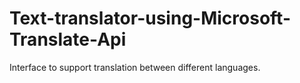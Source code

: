 # Text-translator-using-Microsoft-Translate-Api
Interface to support translation between different languages. 
